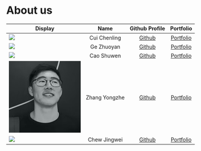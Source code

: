 # About us

Display | Name | Github Profile | Portfolio 
--------|:----:|:--------------:|:---------:
![](https://via.placeholder.com/100.png?text=Photo) | Cui Chenling | [Github](https://github.com/) | [Portfolio](docs/team/johndoe.md)
![](https://via.placeholder.com/100.png?text=Photo) | Ge Zhuoyan | [Github](https://github.com/) | [Portfolio](docs/team/johndoe.md)
![](https://via.placeholder.com/100.png?text=Photo) | Cao Shuwen | [Github](https://github.com/) | [Portfolio](docs/team/johndoe.md)
![](docs/team/photos/zyz.png) | Zhang Yongzhe | [Github](https://github.com/) | [Portfolio](docs/team/zhangyongzhe20.md)
![](https://via.placeholder.com/100.png?text=Photo) | Chew Jingwei | [Github](https://github.com/) | [Portfolio](docs/team/johndoe.md)
